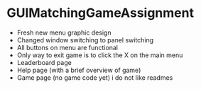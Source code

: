 # GUIMatchingGameAssignment
- Fresh new menu graphic design
- Changed window switching to panel switching
- All buttons on menu are functional
- Only way to exit game is to click the X on the main menu
- Leaderboard page
- Help page (with a brief overview of game)
- Game page (no game code yet)
i do not like readmes
